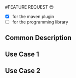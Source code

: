 #FEATURE REQUEST :heart_eyes:
- [x] for the maven plugin
- [ ] for the programming library

## Common Description


## Use Case 1


## Use Case 2




